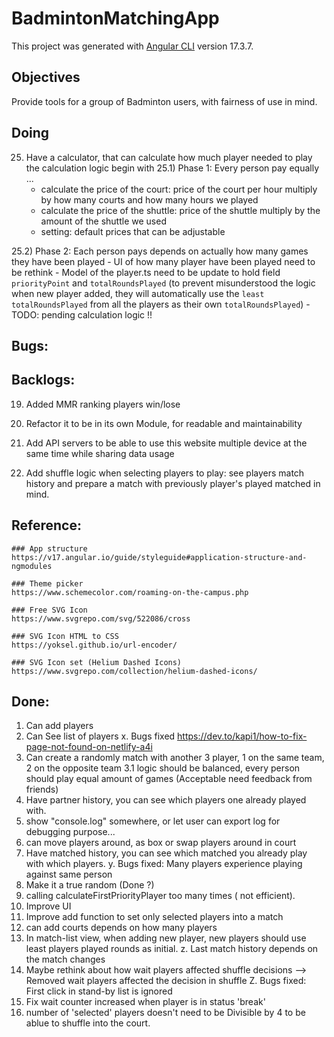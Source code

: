# BadmintonMatchingApp

This project was generated with [Angular CLI](https://github.com/angular/angular-cli) version 17.3.7.

## Objectives

Provide tools for a group of Badminton users, with fairness of use in mind.

## Doing
25. Have a calculator, that can calculate how much player needed to play
the calculation logic begin with 
 25.1) Phase 1: Every person pay equally ...
    - calculate the price of the court: price of the court per hour multiply by how many courts and how many hours we played
    - calculate the price of the shuttle: price of the shuttle multiply by the amount of the shuttle we used
    - setting: default prices that can be adjustable

 25.2) Phase 2: Each person pays depends on actually how many games they have been played
    - UI of how many player have been played need to be rethink
    - Model of the player.ts need to be update to hold field `priorityPoint` and `totalRoundsPlayed`
        (to prevent misunderstood the logic when new player added, 
        they will automatically use the  `least totalRoundsPlayed` from all the players as their own `totalRoundsPlayed`)
    - TODO: pending calculation logic !!

## Bugs:

## Backlogs:

19. Added MMR ranking players win/lose
20. Refactor it to be in its own Module, for readable and maintainability

21. Add API servers to be able to use this website multiple device at the same time while sharing data usage
22. Add shuffle logic when selecting players to play:
    see players match history and prepare a match with previously player's played matched in mind.

## Reference:

    ### App structure
    https://v17.angular.io/guide/styleguide#application-structure-and-ngmodules

    ### Theme picker
    https://www.schemecolor.com/roaming-on-the-campus.php

    ### Free SVG Icon
    https://www.svgrepo.com/svg/522086/cross

    ### SVG Icon HTML to CSS
    https://yoksel.github.io/url-encoder/

    ### SVG Icon set (Helium Dashed Icons)
    https://www.svgrepo.com/collection/helium-dashed-icons/

## Done:

1. Can add players
2. Can See list of players
   x. Bugs fixed https://dev.to/kapi1/how-to-fix-page-not-found-on-netlify-a4i
3. Can create a randomly match with another 3 player, 1 on the same team, 2 on the opposite team
   3.1 logic should be balanced, every person should play equal amount of games (Acceptable need feedback from friends)
4. Have partner history, you can see which players one already played with.
5. show "console.log" somewhere, or let user can export log for debugging purpose...
6. can move players around, as box
   or swap players around in court
7. Have matched history, you can see which matched you already play with which players.
   y. Bugs fixed: Many players experience playing against same person
8. Make it a true random (Done ?)
9. calling calculateFirstPriorityPlayer too many times ( not efficient).
10. Improve UI
11. Improve add function to set only selected players into a match
12. can add courts depends on how many players
13. In match-list view, when adding new player, new players should use least players played rounds as initial.
    z. Last match history depends on the match changes
14. Maybe rethink about how wait players affected shuffle decisions
    --> Removed wait players affected the decision in shuffle
    Z. Bugs fixed: First click in stand-by list is ignored
23. Fix wait counter increased when player is in status 'break'
24. number of 'selected' players doesn't need to be Divisible by 4
 to be ablue to shuffle into the court.